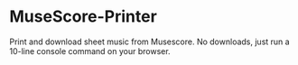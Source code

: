# MuseScore-Printer
Print and download sheet music from Musescore.  No downloads, just run a 10-line console command on your browser.
